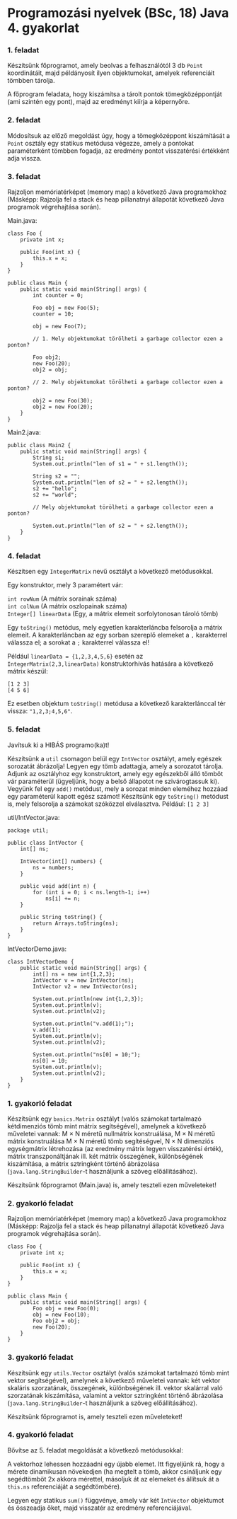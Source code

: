 # Programozási nyelvek (BSc, 18) Java 4. gyakorlat



### 1. feladat

Készítsünk főprogramot, amely beolvas a felhasználótól 3 db `Point`
koordinátáit, majd példányosít ilyen objektumokat, amelyek referenciáit
tömbben tárolja.

A főprogram feladata, hogy kiszámítsa a tárolt pontok
tömegközéppontját (ami szintén egy pont), majd az eredményt
kiírja a képernyőre.

### 2. feladat

Módosítsuk az előző megoldást úgy, hogy a tömegközéppont kiszámítását
a `Point` osztály egy statikus metódusa végezze, amely a pontokat
paraméterként tömbben fogadja, az eredmény pontot visszatérési értékként
adja vissza.

### 3. feladat

Rajzoljon memóriatérképet (memory map) a következő Java programokhoz
(Másképp: Rajzolja fel a stack és heap pillanatnyi állapotát következő
Java programok végrehajtása során).

Main.java:

~~~{.java}
class Foo {
    private int x;

    public Foo(int x) {
        this.x = x;
    }
}

public class Main {
    public static void main(String[] args) {
        int counter = 0;

        Foo obj = new Foo(5);
        counter = 10;

        obj = new Foo(7);

        // 1. Mely objektumokat törölheti a garbage collector ezen a ponton?

        Foo obj2;
        new Foo(20);
        obj2 = obj;

        // 2. Mely objektumokat törölheti a garbage collector ezen a ponton?

        obj2 = new Foo(30);
        obj2 = new Foo(20);
    }
}
~~~

Main2.java:

~~~{.java}
public class Main2 {
    public static void main(String[] args) {
        String s1;
        System.out.println("len of s1 = " + s1.length());

        String s2 = "";
        System.out.println("len of s2 = " + s2.length());
        s2 += "hello";
        s2 += "world";

        // Mely objektumokat törölheti a garbage collector ezen a ponton?

        System.out.println("len of s2 = " + s2.length());
    }
}
~~~

### 4. feladat

Készítsen egy `IntegerMatrix` nevű osztályt a következő metódusokkal.

Egy konstruktor, mely 3 paramétert vár:

`int rowNum` (A mátrix sorainak száma)  
`int colNum` (A mátrix oszlopainak száma)  
`Integer[] linearData` (Egy, a mátrix elemeit sorfolytonosan tároló tömb)

Egy `toString()` metódus, mely egyetlen karakterláncba felsorolja a
mátrix elemeit. A karakterláncban az egy sorban szereplő elemeket a `,`
karakterrel válassza el; a sorokat a `;` karakterrel válassza el!

Például `linearData = {1,2,3,4,5,6}` esetén az
`IntegerMatrix(2,3,linearData)` konstruktorhívás hatására a következő mátrix
készül:

```
[1 2 3]
[4 5 6]
```

Ez esetben objektum `toString()` metódusa a következő karakterlánccal tér vissza:
`"1,2,3;4,5,6"`.

### 5. feladat

Javítsuk ki a HIBÁS programo(ka)t!

Készítsünk a `util` csomagon belül egy `IntVector` osztályt, amely
egészek sorozatát ábrázolja!
Legyen egy tömb adattagja, amely a sorozatot tárolja.
Adjunk az osztályhoz egy konstruktort, amely egy egészekből álló
tömböt vár paraméterül (ügyeljünk, hogy a belső állapotot
ne szivárogtassuk ki).
Vegyünk fel egy `add()` metódust, mely a sorozat minden eleméhez
hozzáad egy paraméterül kapott egész számot!
Készítsünk egy `toString()` metódust is, mely felsorolja a számokat
szóközzel elválasztva. Például: `[1 2 3]`

util/IntVector.java:

~~~{.java}
package util;

public class IntVector {
    int[] ns;

    IntVector(int[] numbers) {
        ns = numbers;
    }

    public void add(int n) {
        for (int i = 0; i < ns.length-1; i++)
            ns[i] += n;
    }

    public String toString() {
        return Arrays.toString(ns);
    }
}
~~~

IntVectorDemo.java:

~~~{.java}
class IntVectorDemo {
    public static void main(String[] args) {
        int[] ns = new int{1,2,3};
        IntVector v = new IntVector(ns);
        IntVector v2 = new IntVector(ns);

        System.out.println(new int{1,2,3});
        System.out.println(v);
        System.out.println(v2);

        System.out.println("v.add(1);");
        v.add(1);
        System.out.println(v);
        System.out.println(v2);

        System.out.println("ns[0] = 10;");
        ns[0] = 10;             
        System.out.println(v);
        System.out.println(v2);
    }
}
~~~

### 1. gyakorló feladat

Készítsünk egy `basics.Matrix` osztályt (valós számokat tartalmazó
kétdimenziós tömb mint mátrix segítségével), amelynek a következő
műveletei vannak: M × N méretű nullmátrix konstruálása, M × N méretű
mátrix konstruálása M × N méretű tömb segítéségvel, N × N dimenziós
egységmátrix létrehozása (az eredmény mátrix legyen visszatérési érték),
mátrix transzponáltjának ill. két mátrix összegének, különbségének kiszámítása,
a mátrix sztringként történő ábrázolása (`java.lang.StringBuilder`-t használjunk
a szöveg előállításához).

Készítsünk főprogramot (Main.java) is, amely teszteli ezen műveleteket!

### 2. gyakorló feladat

Rajzoljon memóriatérképet (memory map) a következő Java programokhoz
(Másképp: Rajzolja fel a stack és heap pillanatnyi állapotát következő
Java programok végrehajtása során).

~~~{.java}
class Foo {
    private int x;

    public Foo(int x) {
        this.x = x;
    }
}

public class Main {
    public static void main(String[] args) {
        Foo obj = new Foo(0);
        obj = new Foo(10);
        Foo obj2 = obj;
        new Foo(20);
    }
}
~~~

### 3. gyakorló feladat

Készítsünk egy `utils.Vector` osztályt (valós számokat tartalmazó tömb
mint vektor segítségével), amelynek a következő műveletei vannak:
két vektor skaláris szorzatának, összegének, különbségének ill. vektor
skalárral való szorzatának kiszámítása, valamint a vektor sztringként történő
ábrázolása (`java.lang.StringBuilder`-t használjunk a szöveg előállításához).

Készítsünk főprogramot is, amely teszteli ezen műveleteket!

### 4. gyakorló feladat

Bővítse az 5. feladat megoldását a következő metódusokkal:

A vektorhoz lehessen hozzáadni egy újabb elemet. Itt figyeljünk rá, hogy
a mérete dinamikusan növekedjen (ha megtelt a tömb, akkor csináljunk egy
segédtömböt 2x akkora mérettel, másoljuk át az elemeket és állítsuk át a
`this.ns` referenciáját a segédtömbére).

Legyen egy statikus `sum()` függvénye, amely vár két `IntVector` objektumot
és összeadja őket, majd visszatér az eredmény referenciájával.


